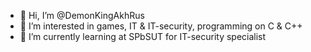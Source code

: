 - 👋 Hi, I’m @DemonKingAkhRus
- 👀 I’m interested in games, IT & IT-security, programming on C & C++
- 🌱 I’m currently learning at SPbSUT for IT-security specialist

<!---
DemonKingAkhRus/DemonKingAkhRus is a ✨ special ✨ repository because its `README.md` (this file) appears on your GitHub profile.
You can click the Preview link to take a look at your changes.
--->
